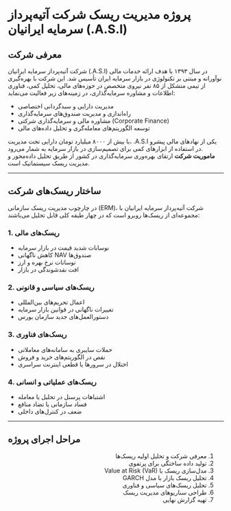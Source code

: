 <p align="right">

# پروژه مدیریت ریسک شرکت آتیه‌پرداز سرمایه ایرانیان (.A.S.I)

## معرفی شرکت

شرکت آتیه‌پرداز سرمایه ایرانیان (.A.S.I) در سال ۱۳۹۳ با هدف ارائه خدمات مالی نوآورانه و مبتنی بر تکنولوژی در بازار سرمایه ایران تأسیس شد. این شرکت با بهره‌گیری از تیمی متشکل از ۸۵ نفر نیروی متخصص در حوزه‌های مالی، تحلیل کمی، فناوری اطلاعات و مشاوره سرمایه‌گذاری، در زمینه‌های زیر فعالیت می‌نماید:

- مدیریت دارایی و سبدگردانی اختصاصی  
- راه‌اندازی و مدیریت صندوق‌های سرمایه‌گذاری  
- مشاوره مالی و سرمایه‌گذاری شرکتی (Corporate Finance)  
- توسعه الگوریتم‌های معامله‌گری و تحلیل داده‌های مالی  

با بیش از ۸۰۰۰ میلیارد تومان دارایی تحت مدیریت، .A.S.I یکی از نهادهای مالی پیشرو در استفاده از ابزارهای کمی برای تصمیم‌سازی در بازار سرمایه به شمار می‌رود.  
**ماموریت شرکت** ارتقای بهره‌وری سرمایه‌گذاری در کشور از طریق تحلیل داده‌محور و مدیریت ریسک سیستماتیک است.

---

## ساختار ریسک‌های شرکت

در چارچوب مدیریت ریسک سازمانی (ERM)، شرکت آتیه‌پرداز سرمایه ایرانیان با مجموعه‌ای از ریسک‌ها روبرو است که در چهار طبقه کلی قابل تحلیل می‌باشند:

### 1. ریسک‌های مالی
- نوسانات شدید قیمت در بازار سرمایه  
- کاهش ناگهانی NAV صندوق‌ها  
- نوسانات نرخ بهره و ارز  
- افت نقدشوندگی در بازار  

### 2. ریسک‌های سیاسی و قانونی
- اعمال تحریم‌های بین‌المللی  
- تغییرات ناگهانی در قوانین بازار سرمایه  
- دستورالعمل‌های جدید سازمان بورس  

### 3. ریسک‌های فناوری
- حملات سایبری به سامانه‌های معاملاتی  
- نقص در الگوریتم‌های خرید و فروش  
- اختلال در سرورها یا قطعی اینترنت سراسری  

### 4. ریسک‌های عملیاتی و انسانی
- اشتباهات پرسنل در تحلیل یا معامله  
- فساد سازمانی یا تضاد منافع  
- ضعف در کنترل‌های داخلی  

---
## مراحل اجرای پروژه

<div dir="rtl">

1. معرفی شرکت و تحلیل اولیه ریسک‌ها  
2. تولید داده ساختگی برای پرتفوی  
3. مدل‌سازی ریسک با Value at Risk (VaR)  
4. تحلیل ریسک بازار با مدل GARCH  
5. تحلیل ریسک‌های سیاسی و فناوری  
6. طراحی سناریوهای مدیریت ریسک  
7. تهیه گزارش نهایی  

</div>

</p>

